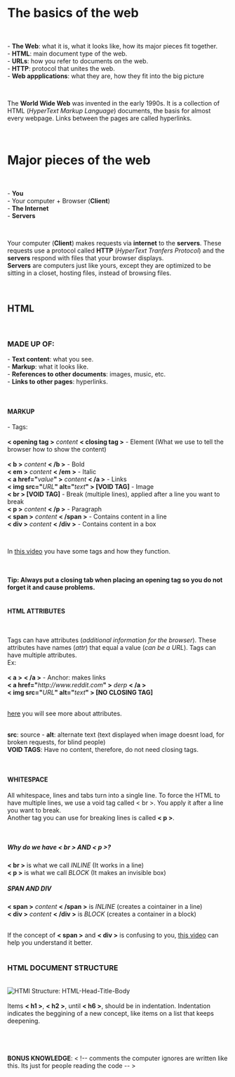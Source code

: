 <!-- First project for the Introduction to Programing course. -->

<!DOCTYPE HTML>
<html>
<head>
  <title>Cecilia's Notes</title>
</head>
<body>
  <h1><b>The basics of the web</b></h1>
  <br>
  <p>
    - <b>The Web</b>: what it is, what it looks like, how its major pieces fit together.<br>
    - <b>HTML</b>: main document type of the web.<br>
    - <b>URLs</b>: how you refer to documents on the web.<br>
    - <b>HTTP</b>: protocol that unites the web.<br>
    - <b>Web appplications</b>: what they are, how they fit into the big picture
  </p>
  <br>
  <p>
    The <b>World Wide Web</b> was invented in the early 1990s. It is a collection of HTML (<em>HyperText Markup Language</em>) documents, the basis for almost every webpage. Links between the pages are called hyperlinks.
  </p>
  <br>
  <h1>Major pieces of the web</h1>
  <br>
  <p>
    - <b>You</b><br>
    - Your computer +  Browser (<b>Client</b>)<br>
    - <b>The Internet</b><br>
    - <b>Servers</b>
  </p>
  <br>
  <p>
  Your computer (<b>Client</b>) makes requests via <b>internet</b> to the <b>servers</b>. These requests use a protocol called <b>HTTP</b> (<em>HyperText Tranfers Protocol</em>) and the <b>servers</b> respond with files that your browser displays.<br>
  <b>Servers</b> are computers just like yours, except they are optimized to be sitting in a closet, hosting files, instead of browsing files.
  </p>
  <br>
    <h2>HTML</h2>
    <br>
      <h3>MADE UP OF:</h3>
  <p>
    - <b>Text content</b>: what you see.<br>
    - <b>Markup</b>: what it looks like.<br>
    - <b>References to other documents</b>: images, music, etc.<br>
    - <b>Links to other pages</b>: hyperlinks.
    </p>
    <br>
    <h4>MARKUP</h4>
    <p>
    - Tags:<br>
    <br>
    <b>< opening tag ></b> <em>content</em> <b>< closing tag ></b> - Element (What we use to tell the browser how to show the content)<br>
    <br>
    <b>< b ></b> <em>content</em>  <b>< /b ></b> - Bold<br>
    <b>< em ></b> <em>content</em>  <b>< /em ></b> - Italic<br>
    <b>< a href="</b><em>value</em><b>" ></b> <em>content</em> <b>< /a ></b> - Links<br>
    <b>< img src="</b><em>URL</em><b>" alt="</b><em>text</em><b>" > [VOID TAG]</b> - Image<br>
    <b>< br > [VOID TAG]</b> - Break (multiple lines), applied after a line you want to break<br>
    <b>< p ></b> <em>content</em> <b>< /p ></b> - Paragraph<br>
    <b>< span ></b> <em>content</em> <b>< /span ></b> - Contains content in a line<br>
    <b>< div ></b> <em>content</em> <b>< /div ></b> - Contains content in a box
    </p>
    <br>
    <p>
    In <a href="https://www.youtube.com/watch?v=XscUH5_V6kw">this video</a> you have some tags and how they function.
    </p>
    <br>
    <br>
    <b>Tip: Always put a closing tab when placing an opening tag so you do not forget it and cause problems.</b><br>
    <br>
    <h4>HTML ATTRIBUTES</h4>
    <br>
    <p>
    Tags can have attributes (<em>additional information for the browser</em>). These attributes have names (<em>attr</em>) that equal a value (<em>can be a URL</em>). Tags can have multiple attributes.<br>
    Ex:<br>
    <br>
    <b>< a ></b> <b>< /a ></b> - Anchor: makes links<br>
      <b>< a href="</b><em>http://www.reddit.com</em><b>" ></b> <em>derp</em> <b>< /a ></b><br>
      <b>< img src="</b><em>URL</em><b>" alt="</b><em>text</em><b>" > [NO CLOSING TAG]</b><br>
    </p>
    <br>
    <span>
    <a href="https://www.youtube.com/watch?v=sKSx7QqTG3Q">here</a> you will see more about attributes.
    </span>
    <br>
    <br>
    <p>
      <b>src</b>: source - <b>alt</b>: alternate text (text displayed when image doesnt load, for broken requests, for blind people)<br>
      <b>VOID TAGS</b>: Have no content, therefore, do not need closing tags.
      </p>
      <br>
    <h4>WHITESPACE</h4>
    <p>
      All whitespace, lines and tabs turn into a single line. To force the HTML to have multiple lines, we use a void tag called < br >. You apply it after a line you want to break.<br>
      Another tag you can use for breaking lines is called <b>< p ></b>.
    </p>
    <br>
    <h5>Why do we have < br > AND < p >?</h5>
    <p>
      <b>< br ></b> is what we call <em>INLINE</em> (It works in a line)<br>
      <b>< p ></b> is what we call <em>BLOCK</em> (It makes an invisible box)
    </p>
    <h5>SPAN AND DIV</h5>
    <p>
      <b>< span ></b> <em>content</em> <b>< /span ></b> is <em>INLINE</em> (creates a cointainer in a line)<br>
      <b>< div ></b> <em>content</em> <b>< /div ></b> is <em>BLOCK</em> (creates a container in a block)<br>
    </p>
    <br>
      If the concept of <b>< span ></b> and <b>< div ></b> is confusing to you, <a href="https://www.youtube.com/watch?v=G9k4-gDgTu8">this video</a> can help you understand it better.<br>
    <br>
    <h3>HTML DOCUMENT STRUCTURE</h3>
    <br>
        <img src="https://s-media-cache-ak0.pinimg.com/originals/c3/16/b8/c316b804abc25e9b1c509b1a96d5c9f6.jpg" alt="HTMl Structure: HTML-Head-Title-Body">
    <br>
    <br>
    Items <b>< h1 ></b>, <b>< h2 ></b>, until <b>< h6 ></b>, should be in indentation. Indentation indicates the beggining of a new concept, like items on a list that keeps deepening.<br>
    <br>
    <br>
    <br>
    <br>
    <b>BONUS KNOWLEDGE</b>: < !-- comments the computer ignores are written like this. Its just for people reading the code -- >
    <br>
    <br>
    <br>
    <br>
    <br>
</body>
</html>
